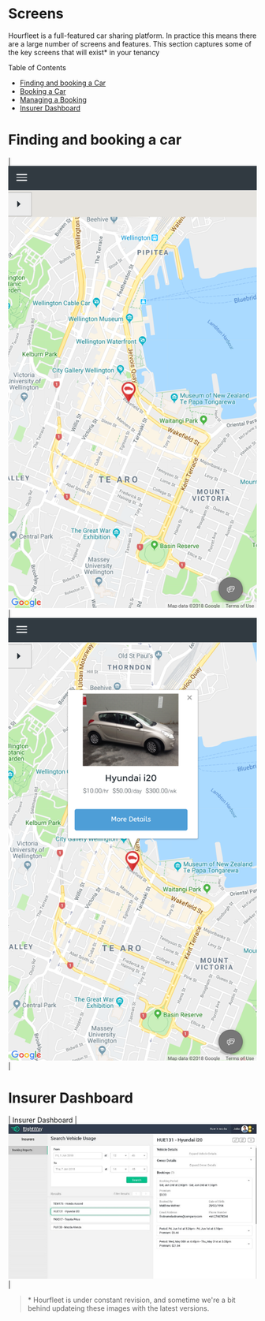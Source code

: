# Screens  

Hourfleet is a full-featured car sharing platform. In practice this means there are a large number of screens and features. This section captures some of the key screens that will exist* in your tenancy

Table of Contents  
- [Finding and booking a Car](#finding-and-booking-a-car)
- [Booking a Car](#booking-a-car)
- [Managing a Booking](#managing-a-booking)
- [Insurer Dashboard](#insurer-dashboard)


# Finding and booking a car  

|![](images/screens/car-search.png)| ![](images/screens/car-map.png)|



# Insurer Dashboard

| Insurer Dashboard |![](images/Insurers_Bookings_Desktop.jpg)|







> &ast; Hourfleet is under constant revision, and sometime we're a bit behind updateing these images with the latest versions. 
